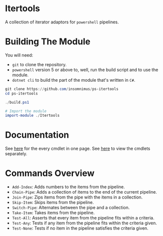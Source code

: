 # Itertools
A collection of iterator adaptors for `powershell` pipelines.

# Building The Module
You will need:
-	`git` to clone the repository.
-	`powershell` version 5 or above to, well, run the build script and to use the module.
-	`dotnet cli` to build the part of the module that's written in `C#`.

```powershell
git clone https://github.com/insomnimus/ps-itertools
cd ps-itertools

./build.ps1

# Import the module
import-module ./Itertools
```

# Documentation
See [here](documentation.md) for the every cmdlet in one page.
See [here](docs/) to view the cmdlets separately.

# Commands Overview
- `Add-Index`: Adds numbers to the items from the pipeline.
- `Chain-Pipe`: Adds a collection of items to the end of the current pipeline.
- `Join-Pipe`: Zips items from the pipe with the items in a collection.
- `Skip-Item`: Skips items from the pipeline.
- `Switch-Pipe`: Alternates between the pipe and a collection.
- `Take-Item`: Takes items from the pipeline.
- `Test-All`: Asserts that every item from the pipeline fits within a criteria.
- `Test-Any`: Tests if any item from the pipeline fits within the criteria given.
- `Test-None`: Tests if no item in the pipeline satisfies the criteria given.

